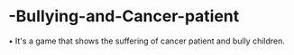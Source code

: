 # -Bullying-and-Cancer-patient
•	It's a game that shows the suffering of cancer patient and bully children. 
